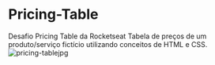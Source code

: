 # Pricing-Table
Desafio Pricing Table da Rocketseat 
Tabela de preços de um produto/serviço fictício utilizando conceitos de HTML e CSS. <br>
![pricing-tablejpg](https://user-images.githubusercontent.com/87485590/157079915-c7696cbe-9cae-4c9a-ad56-4654658a4841.jpg)
